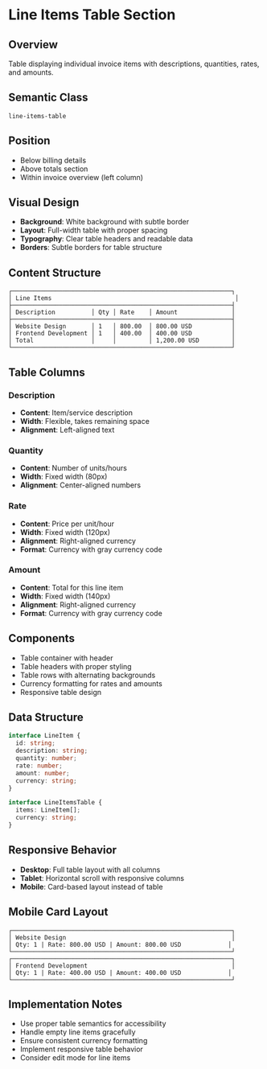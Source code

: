 # Line Items Table Section

## Overview
Table displaying individual invoice items with descriptions, quantities, rates, and amounts.

## Semantic Class
`line-items-table`

## Position
- Below billing details
- Above totals section
- Within invoice overview (left column)

## Visual Design
- **Background**: White background with subtle border
- **Layout**: Full-width table with proper spacing
- **Typography**: Clear table headers and readable data
- **Borders**: Subtle borders for table structure

## Content Structure
```
┌─────────────────────────────────────────────────────────────┐
│ Line Items                                                   │
├─────────────────────────────────────────────────────────────┤
│ Description          │ Qty │ Rate    │ Amount               │
├─────────────────────────────────────────────────────────────┤
│ Website Design       │ 1   │ 800.00  │ 800.00 USD           │
│ Frontend Development │ 1   │ 400.00  │ 400.00 USD           │
│ Total                │     │         │ 1,200.00 USD         │
└─────────────────────────────────────────────────────────────┘
```

## Table Columns

### Description
- **Content**: Item/service description
- **Width**: Flexible, takes remaining space
- **Alignment**: Left-aligned text

### Quantity
- **Content**: Number of units/hours
- **Width**: Fixed width (80px)
- **Alignment**: Center-aligned numbers

### Rate
- **Content**: Price per unit/hour
- **Width**: Fixed width (120px)
- **Alignment**: Right-aligned currency
- **Format**: Currency with gray currency code

### Amount
- **Content**: Total for this line item
- **Width**: Fixed width (140px)
- **Alignment**: Right-aligned currency
- **Format**: Currency with gray currency code

## Components
- Table container with header
- Table headers with proper styling
- Table rows with alternating backgrounds
- Currency formatting for rates and amounts
- Responsive table design

## Data Structure
```typescript
interface LineItem {
  id: string;
  description: string;
  quantity: number;
  rate: number;
  amount: number;
  currency: string;
}

interface LineItemsTable {
  items: LineItem[];
  currency: string;
}
```

## Responsive Behavior
- **Desktop**: Full table layout with all columns
- **Tablet**: Horizontal scroll with responsive columns
- **Mobile**: Card-based layout instead of table

## Mobile Card Layout
```
┌─────────────────────────────────────────────────────────────┐
│ Website Design                                              │
│ Qty: 1 | Rate: 800.00 USD | Amount: 800.00 USD             │
└─────────────────────────────────────────────────────────────┘
┌─────────────────────────────────────────────────────────────┐
│ Frontend Development                                        │
│ Qty: 1 | Rate: 400.00 USD | Amount: 400.00 USD             │
└─────────────────────────────────────────────────────────────┘
```

## Implementation Notes
- Use proper table semantics for accessibility
- Handle empty line items gracefully
- Ensure consistent currency formatting
- Implement responsive table behavior
- Consider edit mode for line items 
